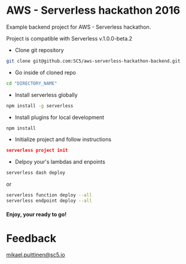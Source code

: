 # AWS - Serverless hackathon 2016

Example backend project for AWS - Serverless hackathon.

Project is compatible with Serverless v.1.0.0-beta.2

* Clone git repository
```bash
git clone git@github.com:SC5/aws-serverless-hackathon-backend.git
```

* Go inside of cloned repo
```bash
cd "DIRECTORY_NAME"
```
* Install serverless globally
```bash
npm install -g serverless
```

* Install plugins for local development
```bash
npm install
```

* Initialize project and follow instructions
```json
serverless project init
```

* Delpoy your's lambdas and enpoints
```bash
serverless dash deploy
```
or
```bash
serverless function deploy --all
serverless endpoint deploy --all
```

#### Enjoy, your ready to go!

# Feedback
mikael.puittinen@sc5.io